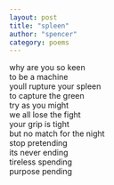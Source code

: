 ```yaml
---
layout: post
title: "spleen"
author: "spencer"
category: poems
---
```


why are you so keen  
to be a machine  
youll rupture your spleen  
to capture the green     
try as you might   
we all lose the fight  
your grip is tight  
but no match for the night  
stop pretending   
its never ending   
tireless spending   
purpose pending   

